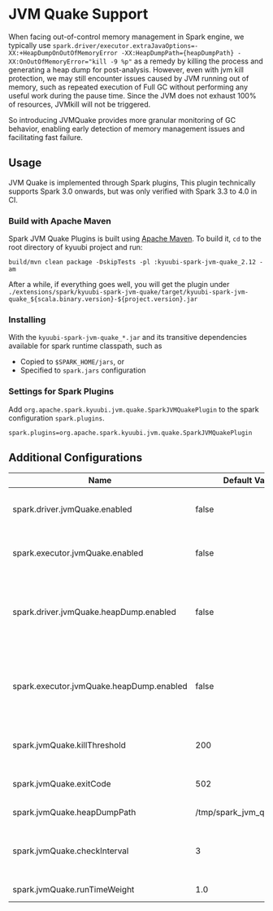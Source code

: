 <!--
- Licensed to the Apache Software Foundation (ASF) under one or more
- contributor license agreements.  See the NOTICE file distributed with
- this work for additional information regarding copyright ownership.
- The ASF licenses this file to You under the Apache License, Version 2.0
- (the "License"); you may not use this file except in compliance with
- the License.  You may obtain a copy of the License at
-
-   http://www.apache.org/licenses/LICENSE-2.0
-
- Unless required by applicable law or agreed to in writing, software
- distributed under the License is distributed on an "AS IS" BASIS,
- WITHOUT WARRANTIES OR CONDITIONS OF ANY KIND, either express or implied.
- See the License for the specific language governing permissions and
- limitations under the License.
-->

# JVM Quake Support

When facing out-of-control memory management in Spark engine, we typically use `spark.driver/executor.extraJavaOptions=-XX:+HeapDumpOnOutOfMemoryError -XX:HeapDumpPath={heapDumpPath} -XX:OnOutOfMemoryError="kill -9 %p"` as a remedy by killing the process and generating a heap dump for post-analysis. However, even with jvm kill protection, we may still encounter issues caused by JVM running out of memory, such as repeated execution of Full GC without performing any useful work during the pause time. Since the JVM does not exhaust 100% of resources, JVMkill will not be triggered.

So introducing JVMQuake provides more granular monitoring of GC behavior, enabling early detection of memory management issues and facilitating fast failure.

## Usage

JVM Quake is implemented through Spark plugins, This plugin technically supports Spark 3.0 onwards, but was only verified with Spark 3.3 to 4.0 in CI.

### Build with Apache Maven

Spark JVM Quake Plugins is built using [Apache Maven](https://maven.apache.org).
To build it, `cd` to the root directory of kyuubi project and run:

```shell
build/mvn clean package -DskipTests -pl :kyuubi-spark-jvm-quake_2.12 -am
```

After a while, if everything goes well, you will get the plugin under `./extensions/spark/kyuubi-spark-jvm-quake/target/kyuubi-spark-jvm-quake_${scala.binary.version}-${project.version}.jar`

### Installing

With the `kyuubi-spark-jvm-quake_*.jar` and its transitive dependencies available for spark runtime classpath, such as
- Copied to `$SPARK_HOME/jars`, or
- Specified to `spark.jars` configuration

### Settings for Spark Plugins

Add `org.apache.spark.kyuubi.jvm.quake.SparkJVMQuakePlugin` to the spark configuration `spark.plugins`.

```properties
spark.plugins=org.apache.spark.kyuubi.jvm.quake.SparkJVMQuakePlugin
```

## Additional Configurations

|                   Name                   |       Default Value       |                            Description                            |
|------------------------------------------|---------------------------|-------------------------------------------------------------------|
| spark.driver.jvmQuake.enabled            | false                     | when true, enable driver jvmQuake                                 |
| spark.executor.jvmQuake.enabled          | false                     | when true, enable executor jvmQuake                               |
| spark.driver.jvmQuake.heapDump.enabled   | false                     | when true, enable jvm heap dump when jvmQuake reach the threshold |
| spark.executor.jvmQuake.heapDump.enabled | false                     | when true, enable jvm heap dump when jvmQuake reach the threshold |
| spark.jvmQuake.killThreshold             | 200                       | The number of seconds to kill process                             |
| spark.jvmQuake.exitCode                  | 502                       | The exit code of kill process                                     |
| spark.jvmQuake.heapDumpPath              | /tmp/spark_jvm_quake/apps | The path of heap dump                                             |
| spark.jvmQuake.checkInterval             | 3                         | The number of seconds to check jvmQuake                           |
| spark.jvmQuake.runTimeWeight             | 1.0                       | The weight of rum time                                            |

